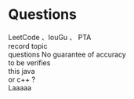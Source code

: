 # Questions
LeetCode 、louGu 、 PTA  
record topic  
questions No guarantee of accuracy  
to be verifies  
this java  
or c++ ?  
Laaaaa
